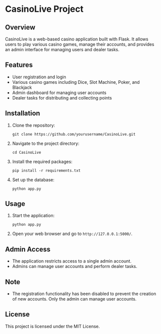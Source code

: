 # CasinoLive Project

## Overview
CasinoLive is a web-based casino application built with Flask. It allows users to play various casino games, manage their accounts, and provides an admin interface for managing users and dealer tasks.

## Features
- User registration and login
- Various casino games including Dice, Slot Machine, Poker, and Blackjack
- Admin dashboard for managing user accounts
- Dealer tasks for distributing and collecting points

## Installation
1. Clone the repository:
   ```
   git clone https://github.com/yourusername/CasinoLive.git
   ```
2. Navigate to the project directory:
   ```
   cd CasinoLive
   ```
3. Install the required packages:
   ```
   pip install -r requirements.txt
   ```
4. Set up the database:
   ```
   python app.py
   ```

## Usage
1. Start the application:
   ```
   python app.py
   ```
2. Open your web browser and go to `http://127.0.0.1:5000/`.

## Admin Access
- The application restricts access to a single admin account.
- Admins can manage user accounts and perform dealer tasks.

## Note
- The registration functionality has been disabled to prevent the creation of new accounts. Only the admin can manage user accounts.

## License
This project is licensed under the MIT License.